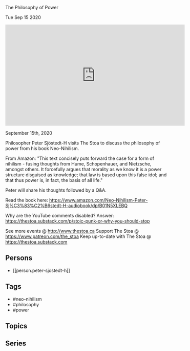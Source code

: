 

 The Philosophy of Power

Tue Sep 15 2020

<iframe width="560" height="315" src="https://www.youtube.com/embed/Byoa1Pjgxf4" title="Neo-Nihilism: The Philosophy of Power w/ Peter Sjöstedt-H" frameborder="0" allow="accelerometer; autoplay; clipboard-write; encrypted-media; gyroscope; picture-in-picture" allowfullscreen ></iframe>

September 15th, 2020

Philosopher Peter Sjöstedt-H visits The Stoa to discuss the philosophy of power from his book Neo-Nihilism.

From Amazon: "This text concisely puts forward the case for a form of nihilism - fusing thoughts from Hume, Schopenhauer, and Nietzsche, amongst others. It forcefully argues that morality as we know it is a power structure disguised as knowledge; that law is based upon this false idol; and that thus power is, in fact, the basis of all life."

Peter will share his thoughts followed by a Q&A.

Read the book here: https://www.amazon.com/Neo-Nihilism-Peter-Sj%C3%83%C2%B6stedt-H-audiobook/dp/B01N5XLEBQ

Why are the YouTube comments disabled? Answer: https://thestoa.substack.com/p/stoic-punk-or-why-you-should-stop

See more events @ http://www.thestoa.ca
Support The Stoa @ https://www.patreon.com/the_stoa
Keep up-to-date with The Stoa @ https://thestoa.substack.com

## Persons

- [[person.peter-sjostedt-h]]

## Tags

- #neo-nihilism
- #philosophy
- #power

## Topics



## Series



